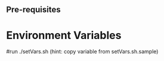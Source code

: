 ## Pre-requisites
# Environment Variables

#run ./setVars.sh (hint: copy variable  from setVars.sh.sample)

